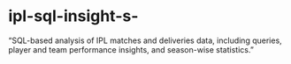 # ipl-sql-insight-s-
“SQL-based analysis of IPL matches and deliveries data, including queries, player and team performance insights, and season-wise statistics.”
